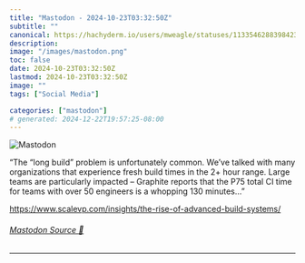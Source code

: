 ```yaml
---
title: "Mastodon - 2024-10-23T03:32:50Z"
subtitle: ""
canonical: https://hachyderm.io/users/mweagle/statuses/113354628839842350
description:
image: "/images/mastodon.png"
toc: false
date: 2024-10-23T03:32:50Z
lastmod: 2024-10-23T03:32:50Z
image: ""
tags: ["Social Media"]

categories: ["mastodon"]
# generated: 2024-12-22T19:57:25-08:00
---
```

![Mastodon](/images/mastodon.png)

<p>“The “long build” problem is unfortunately common. We’ve talked with many organizations that experience fresh build times in the 2+ hour range. Large teams are particularly impacted – Graphite reports that the P75 total CI time for teams with over 50 engineers is a whopping 130 minutes…”</p><p><a href="https://www.scalevp.com/insights/the-rise-of-advanced-build-systems/" target="_blank" rel="nofollow noopener noreferrer" translate="no"><span class="invisible">https://www.</span><span class="ellipsis">scalevp.com/insights/the-rise-</span><span class="invisible">of-advanced-build-systems/</span></a></p>


###### [Mastodon Source 🐘](https://hachyderm.io/@mweagle/113354628839842350)

___
